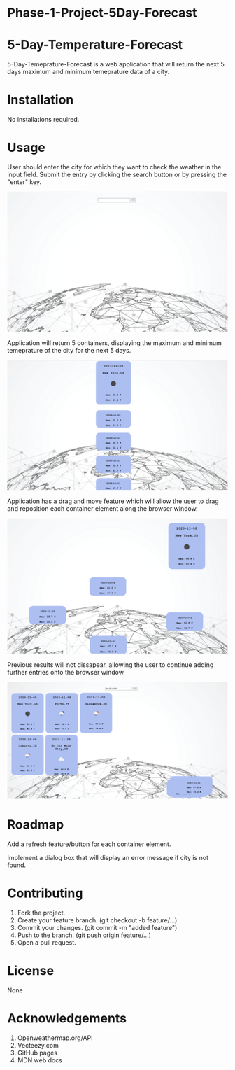 # Phase-1-Project-5Day-Forecast

# 5-Day-Temperature-Forecast
 5-Day-Temeprature-Forecast is a web application that will return the next 5 days maximum and minimum temeprature data of a city.


# Installation

No installations required.

# Usage

User should enter the city for which they want to check the weather in the input field.  Submit the entry by clicking the search button or by pressing the "enter" key.


![Alt text](image-1.png)

  
Application will return 5 containers, displaying the maximum and minimum temeprature of the city for the next 5 days.


![Alt text](image-2.png)


Application has a drag and move feature which will allow the user to drag and reposition each container element along the browser window. 


![Alt text](image-3.png)


Previous results will not dissapear, allowing the user to continue adding further entries onto the browser window.


![Alt text](image-4.png)


# Roadmap

Add a refresh feature/button for each container element. 

Implement a dialog box that will display an error message if city is not found. 


# Contributing

1. Fork the project.
2. Create your feature branch. (git checkout -b feature/...)
3. Commit your changes. (git commit -m "added feature")
4. Push to the branch. (git push origin feature/...)
5. Open a pull request.

# License

None


# Acknowledgements

1. Openweathermap.org/API
2. Vecteezy.com
3. GitHub pages
4. MDN web docs


